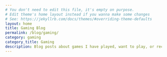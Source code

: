 ```yaml
---
# You don't need to edit this file, it's empty on purpose.
# Edit theme's home layout instead if you wanna make some changes
# See: https://jekyllrb.com/docs/themes/#overriding-theme-defaults
layout: home
title: Gaming Blog
permalink: /blog/gaming/
category: gaming
category_title: Gaming
description: Blog posts about games I have played, want to play, or recommend.
---
```

